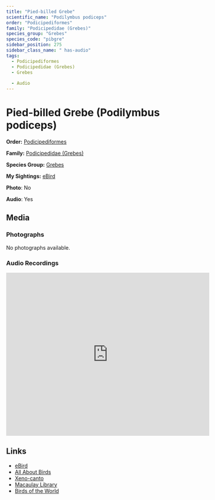 ```yaml
---
title: "Pied-billed Grebe"
scientific_name: "Podilymbus podiceps"
order: "Podicipediformes"
family: "Podicipedidae (Grebes)"
species_group: "Grebes"
species_code: "pibgre"
sidebar_position: 275
sidebar_class_name: " has-audio"
tags: 
  - Podicipediformes
  - Podicipedidae (Grebes)
  - Grebes
  
  - Audio
---
```


# Pied-billed Grebe (Podilymbus podiceps)

**Order:** [Podicipediformes](/tags/podicipediformes)

**Family:** [Podicipedidae (Grebes)](/tags/podicipedidae-grebes)

**Species Group:** [Grebes](/tags/grebes)

**My Sightings:** [eBird](https://ebird.org/lifelist?r=world&time=life&spp=pibgre)

**Photo**: No 

**Audio**: Yes

## Media
### Photographs
No photographs available.

### Audio Recordings
<iframe src="https://macaulaylibrary.org/asset/626995454/embed" width="550" height="440" frameborder="0" allowfullscreen></iframe>

## Links
* [eBird](https://ebird.org/species/pibgre) 
* [All About Birds](https://www.allaboutbirds.org/guide/pibgre) 
* [Xeno-canto](https://www.xeno-canto.org/species/podilymbus-podiceps) 
* [Macaulay Library](https://search.macaulaylibrary.org/catalog?taxonCode=pibgre&sort=rating_rank_desc)
* [Birds of the World](https://birdsoftheworld.org/bow/species/pibgre)
